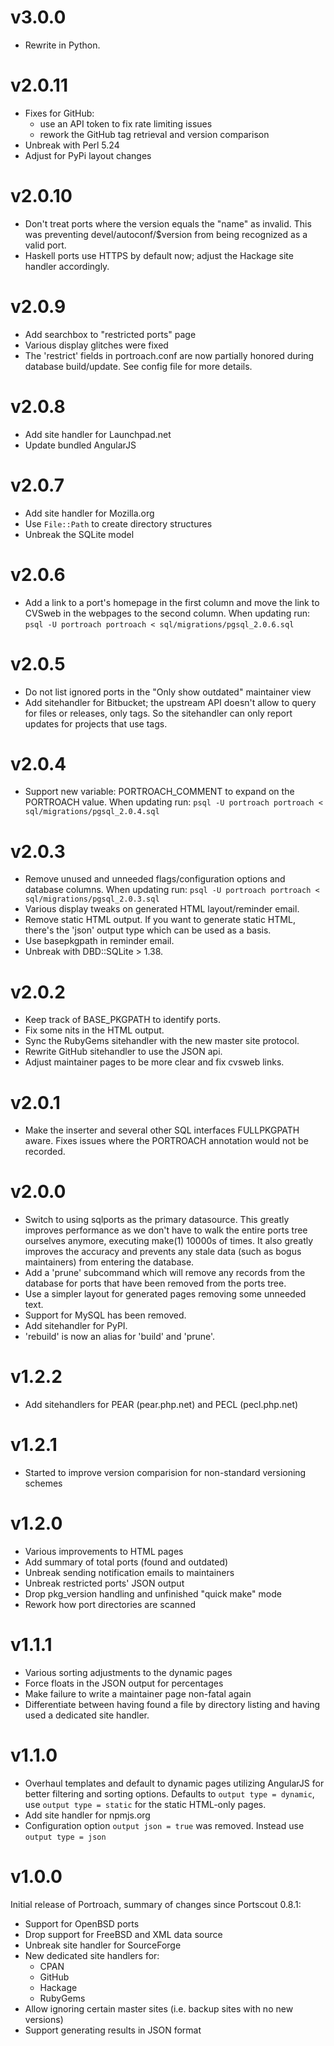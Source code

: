 v3.0.0
======

- Rewrite in Python.

v2.0.11
======

- Fixes for GitHub:
  - use an API token to fix rate limiting issues
  - rework the GitHub tag retrieval and version comparison
- Unbreak with Perl 5.24
- Adjust for PyPi layout changes

v2.0.10
======

- Don't treat ports where the version equals the "name" as
  invalid. This was preventing devel/autoconf/$version from being
  recognized as a valid port.
- Haskell ports use HTTPS by default now; adjust the Hackage site
  handler accordingly.

v2.0.9
======

- Add searchbox to "restricted ports" page
- Various display glitches were fixed
- The 'restrict' fields in portroach.conf are now partially honored
  during database build/update. See config file for more details.

v2.0.8
======

- Add site handler for Launchpad.net
- Update bundled AngularJS

v2.0.7
======

- Add site handler for Mozilla.org
- Use `File::Path` to create directory structures
- Unbreak the SQLite model

v2.0.6
======

- Add a link to a port's homepage in the first column and move the
  link to CVSweb in the webpages to the second column.
  When updating run: `psql -U portroach portroach < sql/migrations/pgsql_2.0.6.sql`

v2.0.5
======

- Do not list ignored ports in the "Only show outdated" maintainer view
- Add sitehandler for Bitbucket; the upstream API doesn't allow to
  query for files or releases, only tags. So the sitehandler can only
  report updates for projects that use tags.

v2.0.4
======

- Support new variable: PORTROACH_COMMENT to expand on the PORTROACH value.
  When updating run: `psql -U portroach portroach < sql/migrations/pgsql_2.0.4.sql`

v2.0.3
======

- Remove unused and unneeded flags/configuration options and database columns.
  When updating run: `psql -U portroach portroach < sql/migrations/pgsql_2.0.3.sql`
- Various display tweaks on generated HTML layout/reminder email.
- Remove static HTML output. If you want to generate static HTML, there's the
  'json' output type which can be used as a basis.
- Use basepkgpath in reminder email.
- Unbreak with DBD::SQLite > 1.38.

v2.0.2
======

- Keep track of BASE_PKGPATH to identify ports.
- Fix some nits in the HTML output.
- Sync the RubyGems sitehandler with the new master site protocol.
- Rewrite GitHub sitehandler to use the JSON api.
- Adjust maintainer pages to be more clear and fix cvsweb links.

v2.0.1
======

- Make the inserter and several other SQL interfaces FULLPKGPATH aware.
  Fixes issues where the PORTROACH annotation would not be recorded.

v2.0.0
======

- Switch to using sqlports as the primary datasource. This greatly
  improves performance as we don't have to walk the entire ports tree
  ourselves anymore, executing make(1) 10000s of times.
  It also greatly improves the accuracy and prevents any stale data
  (such as bogus maintainers) from entering the database.
- Add a 'prune' subcommand which will remove any records from the
  database for ports that have been removed from the ports tree.
- Use a simpler layout for generated pages removing some unneeded text.
- Support for MySQL has been removed.
- Add sitehandler for PyPI.
- 'rebuild' is now an alias for 'build' and 'prune'.

v1.2.2
======

- Add sitehandlers for PEAR (pear.php.net) and PECL (pecl.php.net)

v1.2.1
======

- Started to improve version comparision for non-standard versioning schemes

v1.2.0
======

- Various improvements to HTML pages
- Add summary of total ports (found and outdated)
- Unbreak sending notification emails to maintainers
- Unbreak restricted ports' JSON output
- Drop pkg_version handling and unfinished "quick make" mode
- Rework how port directories are scanned

v1.1.1
======

- Various sorting adjustments to the dynamic pages
- Force floats in the JSON output for percentages
- Make failure to write a maintainer page non-fatal again
- Differentiate between having found a file by directory listing and having used
  a dedicated site handler.

v1.1.0
======

- Overhaul templates and default to dynamic pages utilizing AngularJS for
  better filtering and sorting options. Defaults to `output type = dynamic`,
  use `output type = static` for the static HTML-only pages.
- Add site handler for npmjs.org
- Configuration option `output json = true` was removed.
  Instead use `output type = json`

v1.0.0
======

Initial release of Portroach, summary of changes since Portscout 0.8.1:

- Support for OpenBSD ports
- Drop support for FreeBSD and XML data source
- Unbreak site handler for SourceForge
- New dedicated site handlers for:
  - CPAN
  - GitHub
  - Hackage
  - RubyGems
- Allow ignoring certain master sites (i.e. backup sites with no new versions)
- Support generating results in JSON format
